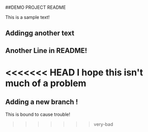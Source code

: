 ##DEMO PROJECT README

This is a sample text!
## Addingg another text
## Another Line in README!
<<<<<<< HEAD
I hope this isn't much of a problem
=======
## Adding a new branch !
This is bound to cause trouble!
>>>>>>> very-bad
